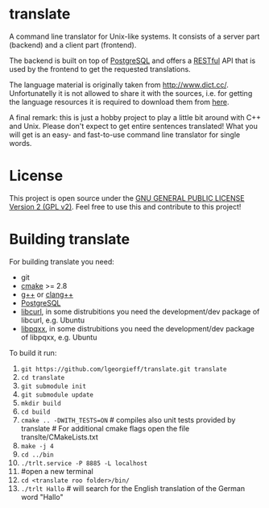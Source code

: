 # translate
A command line translator for Unix-like systems. It consists of a server part (backend) and a client part (frontend).

The backend is built on top of [PostgreSQL](http://www.postgresql.org/ ) and offers a [RESTful](http://en.wikipedia.org/wiki/Representational_state_transfer) API that is used by the frontend to get the requested translations.

The language material is originally taken from http://www.dict.cc/. Unfortunatelly it is not allowed to share it with the sources, i.e. for getting the language resources it is required to download them from [here](http://www1.dict.cc/translation_file_request.php?l=e).

A final remark: this is just a hobby project to play a little bit around with C++ and Unix. Please don't expect to get entire sentences translated! What you will get is an easy- and fast-to-use command line translator for single words.

# License
This project is open source under the [GNU GENERAL PUBLIC LICENSE Version 2 (GPL v2)](LICENSE.md). Feel free to use this and contribute to this project!

# Building translate
For building translate you need:
* git
* [cmake](http://www.cmake.org/) >= 2.8
* [g++](https://gcc.gnu.org/) or [clang++](http://clang.llvm.org/)
* [PostgreSQL](http://www.postgresql.org/)
* [libcurl](http://curl.haxx.se/libcurl/), in some distrubitions you need the development/dev package of libcurl, e.g. Ubuntu
* [libpqxx](http://pqxx.org/development/libpqxx/), in some distrubitions you need the development/dev package of libpqxx, e.g. Ubuntu
 
To build it run:
 1. `git https://github.com/lgeorgieff/translate.git translate`
 1. `cd translate`
 1. `git submodule init`
 1. `git submodule update`
 1. `mkdir build`
 1. `cd build`
 1. `cmake .. -DWITH_TESTS=ON` # compiles also unit tests provided by translate # For additional cmake flags open the file translte/CMakeLists.txt
 1. `make -j 4`
 1. `cd ../bin`
 1. `./trlt.service -P 8885 -L localhost`
 1. #open a new terminal
 1. `cd <translate roo folder>/bin/`
 2. `./trlt Hallo` # will search for the English translation of the German word "Hallo"
